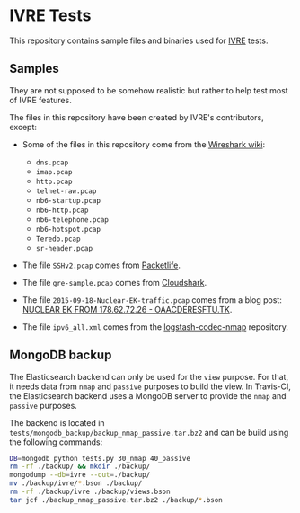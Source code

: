 # IVRE Tests #

This repository contains sample files and binaries used for
[IVRE](https://ivre.rocks/) tests.

## Samples ##

They are not supposed to be somehow realistic but rather to help test
most of IVRE features.

The files in this repository have been created by IVRE's
contributors, except:

- Some of the files in this repository come from the
  [Wireshark wiki](https://wiki.wireshark.org/):

  - `dns.pcap`
  - `imap.pcap`
  - `http.pcap`
  - `telnet-raw.pcap`
  - `nb6-startup.pcap`
  - `nb6-http.pcap`
  - `nb6-telephone.pcap`
  - `nb6-hotspot.pcap`
  - `Teredo.pcap`
  - `sr-header.pcap`

- The file `SSHv2.pcap` comes from [Packetlife](http://packetlife.net/media/captures/).

- The file `gre-sample.pcap` comes from [Cloudshark](https://www.cloudshark.org/).

- The file `2015-09-18-Nuclear-EK-traffic.pcap` comes from a blog
  post:
  [NUCLEAR EK FROM 178.62.72.26 - OAACDERESFTU.TK](https://www.malware-traffic-analysis.net/2015/09/18/index.html).

- The file `ipv6_all.xml` comes from the
  [logstash-codec-nmap](https://github.com/logstash-plugins/logstash-codec-nmap/)
  repository.

## MongoDB backup ##

The Elasticsearch backend can only be used for the `view` purpose. For
that, it needs data from `nmap` and `passive` purposes to build the
view. In Travis-CI, the Elasticsearch backend uses a MongoDB server to
provide the `nmap` and `passive` purposes.

The backend is located in
`tests/mongodb_backup/backup_nmap_passive.tar.bz2` and can be build
using the following commands:

```sh
DB=mongodb python tests.py 30_nmap 40_passive
rm -rf ./backup/ && mkdir ./backup/
mongodump --db=ivre --out=./backup/
mv ./backup/ivre/*.bson ./backup/
rm -rf ./backup/ivre ./backup/views.bson
tar jcf ./backup_nmap_passive.tar.bz2 ./backup/*.bson
```
